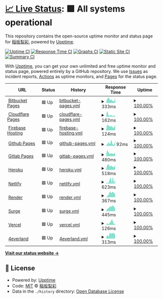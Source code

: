 # [📈 Live Status](https://RisaInasaka.github.io/Uptime): <!--live status--> **🟩 All systems operational**

This repository contains the open-source uptime monitor and status page for [稲坂梨彩](https://inasaka.eu.org), powered by [Upptime](https://github.com/upptime/upptime).

[![Uptime CI](https://github.com/RisaInasaka/Uptime/workflows/Uptime%20CI/badge.svg)](https://github.com/RisaInasaka/Uptime/actions?query=workflow%3A%22Uptime+CI%22)
[![Response Time CI](https://github.com/RisaInasaka/Uptime/workflows/Response%20Time%20CI/badge.svg)](https://github.com/RisaInasaka/Uptime/actions?query=workflow%3A%22Response+Time+CI%22)
[![Graphs CI](https://github.com/RisaInasaka/Uptime/workflows/Graphs%20CI/badge.svg)](https://github.com/RisaInasaka/Uptime/actions?query=workflow%3A%22Graphs+CI%22)
[![Static Site CI](https://github.com/RisaInasaka/Uptime/workflows/Static%20Site%20CI/badge.svg)](https://github.com/RisaInasaka/Uptime/actions?query=workflow%3A%22Static+Site+CI%22)
[![Summary CI](https://github.com/RisaInasaka/Uptime/workflows/Summary%20CI/badge.svg)](https://github.com/RisaInasaka/Uptime/actions?query=workflow%3A%22Summary+CI%22)

With [Upptime](https://upptime.js.org), you can get your own unlimited and free uptime monitor and status page, powered entirely by a GitHub repository. We use [Issues](https://github.com/RisaInasaka/Uptime/issues) as incident reports, [Actions](https://github.com/RisaInasaka/Uptime/actions) as uptime monitors, and [Pages](https://RisaInasaka.github.io/Uptime) for the status page.

<!--start: status pages-->
<!-- This summary is generated by Upptime (https://github.com/upptime/upptime) -->
<!-- Do not edit this manually, your changes will be overwritten -->
<!-- prettier-ignore -->
| URL | Status | History | Response Time | Uptime |
| --- | ------ | ------- | ------------- | ------ |
| <img alt="" src="https://favicons.githubusercontent.com/meaqua-work.bitbucket.io" height="13"> [Bitbucket Pages](https://meaqua-work.bitbucket.io) | 🟩 Up | [bitbucket-pages.yml](https://github.com/RisaInasaka/Uptime/commits/HEAD/history/bitbucket-pages.yml) | <details><summary><img alt="Response time graph" src="./graphs/bitbucket-pages/response-time-week.png" height="20"> 333ms</summary><br><a href="https://RisaInasaka.github.io/Uptime/history/bitbucket-pages"><img alt="Response time 356" src="https://img.shields.io/endpoint?url=https%3A%2F%2Fraw.githubusercontent.com%2FRisaInasaka%2FUptime%2FHEAD%2Fapi%2Fbitbucket-pages%2Fresponse-time.json"></a><br><a href="https://RisaInasaka.github.io/Uptime/history/bitbucket-pages"><img alt="24-hour response time 460" src="https://img.shields.io/endpoint?url=https%3A%2F%2Fraw.githubusercontent.com%2FRisaInasaka%2FUptime%2FHEAD%2Fapi%2Fbitbucket-pages%2Fresponse-time-day.json"></a><br><a href="https://RisaInasaka.github.io/Uptime/history/bitbucket-pages"><img alt="7-day response time 333" src="https://img.shields.io/endpoint?url=https%3A%2F%2Fraw.githubusercontent.com%2FRisaInasaka%2FUptime%2FHEAD%2Fapi%2Fbitbucket-pages%2Fresponse-time-week.json"></a><br><a href="https://RisaInasaka.github.io/Uptime/history/bitbucket-pages"><img alt="30-day response time 356" src="https://img.shields.io/endpoint?url=https%3A%2F%2Fraw.githubusercontent.com%2FRisaInasaka%2FUptime%2FHEAD%2Fapi%2Fbitbucket-pages%2Fresponse-time-month.json"></a><br><a href="https://RisaInasaka.github.io/Uptime/history/bitbucket-pages"><img alt="1-year response time 356" src="https://img.shields.io/endpoint?url=https%3A%2F%2Fraw.githubusercontent.com%2FRisaInasaka%2FUptime%2FHEAD%2Fapi%2Fbitbucket-pages%2Fresponse-time-year.json"></a></details> | <details><summary><a href="https://RisaInasaka.github.io/Uptime/history/bitbucket-pages">100.00%</a></summary><a href="https://RisaInasaka.github.io/Uptime/history/bitbucket-pages"><img alt="All-time uptime 100.00%" src="https://img.shields.io/endpoint?url=https%3A%2F%2Fraw.githubusercontent.com%2FRisaInasaka%2FUptime%2FHEAD%2Fapi%2Fbitbucket-pages%2Fuptime.json"></a><br><a href="https://RisaInasaka.github.io/Uptime/history/bitbucket-pages"><img alt="24-hour uptime 100.00%" src="https://img.shields.io/endpoint?url=https%3A%2F%2Fraw.githubusercontent.com%2FRisaInasaka%2FUptime%2FHEAD%2Fapi%2Fbitbucket-pages%2Fuptime-day.json"></a><br><a href="https://RisaInasaka.github.io/Uptime/history/bitbucket-pages"><img alt="7-day uptime 100.00%" src="https://img.shields.io/endpoint?url=https%3A%2F%2Fraw.githubusercontent.com%2FRisaInasaka%2FUptime%2FHEAD%2Fapi%2Fbitbucket-pages%2Fuptime-week.json"></a><br><a href="https://RisaInasaka.github.io/Uptime/history/bitbucket-pages"><img alt="30-day uptime 100.00%" src="https://img.shields.io/endpoint?url=https%3A%2F%2Fraw.githubusercontent.com%2FRisaInasaka%2FUptime%2FHEAD%2Fapi%2Fbitbucket-pages%2Fuptime-month.json"></a><br><a href="https://RisaInasaka.github.io/Uptime/history/bitbucket-pages"><img alt="1-year uptime 100.00%" src="https://img.shields.io/endpoint?url=https%3A%2F%2Fraw.githubusercontent.com%2FRisaInasaka%2FUptime%2FHEAD%2Fapi%2Fbitbucket-pages%2Fuptime-year.json"></a></details>
| <img alt="" src="https://favicons.githubusercontent.com/meaqua-work.pages.dev" height="13"> [Cloudflare Pages](https://meaqua-work.pages.dev) | 🟩 Up | [cloudflare-pages.yml](https://github.com/RisaInasaka/Uptime/commits/HEAD/history/cloudflare-pages.yml) | <details><summary><img alt="Response time graph" src="./graphs/cloudflare-pages/response-time-week.png" height="20"> 162ms</summary><br><a href="https://RisaInasaka.github.io/Uptime/history/cloudflare-pages"><img alt="Response time 141" src="https://img.shields.io/endpoint?url=https%3A%2F%2Fraw.githubusercontent.com%2FRisaInasaka%2FUptime%2FHEAD%2Fapi%2Fcloudflare-pages%2Fresponse-time.json"></a><br><a href="https://RisaInasaka.github.io/Uptime/history/cloudflare-pages"><img alt="24-hour response time 99" src="https://img.shields.io/endpoint?url=https%3A%2F%2Fraw.githubusercontent.com%2FRisaInasaka%2FUptime%2FHEAD%2Fapi%2Fcloudflare-pages%2Fresponse-time-day.json"></a><br><a href="https://RisaInasaka.github.io/Uptime/history/cloudflare-pages"><img alt="7-day response time 162" src="https://img.shields.io/endpoint?url=https%3A%2F%2Fraw.githubusercontent.com%2FRisaInasaka%2FUptime%2FHEAD%2Fapi%2Fcloudflare-pages%2Fresponse-time-week.json"></a><br><a href="https://RisaInasaka.github.io/Uptime/history/cloudflare-pages"><img alt="30-day response time 141" src="https://img.shields.io/endpoint?url=https%3A%2F%2Fraw.githubusercontent.com%2FRisaInasaka%2FUptime%2FHEAD%2Fapi%2Fcloudflare-pages%2Fresponse-time-month.json"></a><br><a href="https://RisaInasaka.github.io/Uptime/history/cloudflare-pages"><img alt="1-year response time 141" src="https://img.shields.io/endpoint?url=https%3A%2F%2Fraw.githubusercontent.com%2FRisaInasaka%2FUptime%2FHEAD%2Fapi%2Fcloudflare-pages%2Fresponse-time-year.json"></a></details> | <details><summary><a href="https://RisaInasaka.github.io/Uptime/history/cloudflare-pages">100.00%</a></summary><a href="https://RisaInasaka.github.io/Uptime/history/cloudflare-pages"><img alt="All-time uptime 100.00%" src="https://img.shields.io/endpoint?url=https%3A%2F%2Fraw.githubusercontent.com%2FRisaInasaka%2FUptime%2FHEAD%2Fapi%2Fcloudflare-pages%2Fuptime.json"></a><br><a href="https://RisaInasaka.github.io/Uptime/history/cloudflare-pages"><img alt="24-hour uptime 100.00%" src="https://img.shields.io/endpoint?url=https%3A%2F%2Fraw.githubusercontent.com%2FRisaInasaka%2FUptime%2FHEAD%2Fapi%2Fcloudflare-pages%2Fuptime-day.json"></a><br><a href="https://RisaInasaka.github.io/Uptime/history/cloudflare-pages"><img alt="7-day uptime 100.00%" src="https://img.shields.io/endpoint?url=https%3A%2F%2Fraw.githubusercontent.com%2FRisaInasaka%2FUptime%2FHEAD%2Fapi%2Fcloudflare-pages%2Fuptime-week.json"></a><br><a href="https://RisaInasaka.github.io/Uptime/history/cloudflare-pages"><img alt="30-day uptime 100.00%" src="https://img.shields.io/endpoint?url=https%3A%2F%2Fraw.githubusercontent.com%2FRisaInasaka%2FUptime%2FHEAD%2Fapi%2Fcloudflare-pages%2Fuptime-month.json"></a><br><a href="https://RisaInasaka.github.io/Uptime/history/cloudflare-pages"><img alt="1-year uptime 100.00%" src="https://img.shields.io/endpoint?url=https%3A%2F%2Fraw.githubusercontent.com%2FRisaInasaka%2FUptime%2FHEAD%2Fapi%2Fcloudflare-pages%2Fuptime-year.json"></a></details>
| <img alt="" src="https://favicons.githubusercontent.com/meaqua-work.web.app" height="13"> [Firebase Hosting](https://meaqua-work.web.app) | 🟩 Up | [firebase-hosting.yml](https://github.com/RisaInasaka/Uptime/commits/HEAD/history/firebase-hosting.yml) | <details><summary><img alt="Response time graph" src="./graphs/firebase-hosting/response-time-week.png" height="20"> 124ms</summary><br><a href="https://RisaInasaka.github.io/Uptime/history/firebase-hosting"><img alt="Response time 126" src="https://img.shields.io/endpoint?url=https%3A%2F%2Fraw.githubusercontent.com%2FRisaInasaka%2FUptime%2FHEAD%2Fapi%2Ffirebase-hosting%2Fresponse-time.json"></a><br><a href="https://RisaInasaka.github.io/Uptime/history/firebase-hosting"><img alt="24-hour response time 163" src="https://img.shields.io/endpoint?url=https%3A%2F%2Fraw.githubusercontent.com%2FRisaInasaka%2FUptime%2FHEAD%2Fapi%2Ffirebase-hosting%2Fresponse-time-day.json"></a><br><a href="https://RisaInasaka.github.io/Uptime/history/firebase-hosting"><img alt="7-day response time 124" src="https://img.shields.io/endpoint?url=https%3A%2F%2Fraw.githubusercontent.com%2FRisaInasaka%2FUptime%2FHEAD%2Fapi%2Ffirebase-hosting%2Fresponse-time-week.json"></a><br><a href="https://RisaInasaka.github.io/Uptime/history/firebase-hosting"><img alt="30-day response time 126" src="https://img.shields.io/endpoint?url=https%3A%2F%2Fraw.githubusercontent.com%2FRisaInasaka%2FUptime%2FHEAD%2Fapi%2Ffirebase-hosting%2Fresponse-time-month.json"></a><br><a href="https://RisaInasaka.github.io/Uptime/history/firebase-hosting"><img alt="1-year response time 126" src="https://img.shields.io/endpoint?url=https%3A%2F%2Fraw.githubusercontent.com%2FRisaInasaka%2FUptime%2FHEAD%2Fapi%2Ffirebase-hosting%2Fresponse-time-year.json"></a></details> | <details><summary><a href="https://RisaInasaka.github.io/Uptime/history/firebase-hosting">100.00%</a></summary><a href="https://RisaInasaka.github.io/Uptime/history/firebase-hosting"><img alt="All-time uptime 100.00%" src="https://img.shields.io/endpoint?url=https%3A%2F%2Fraw.githubusercontent.com%2FRisaInasaka%2FUptime%2FHEAD%2Fapi%2Ffirebase-hosting%2Fuptime.json"></a><br><a href="https://RisaInasaka.github.io/Uptime/history/firebase-hosting"><img alt="24-hour uptime 100.00%" src="https://img.shields.io/endpoint?url=https%3A%2F%2Fraw.githubusercontent.com%2FRisaInasaka%2FUptime%2FHEAD%2Fapi%2Ffirebase-hosting%2Fuptime-day.json"></a><br><a href="https://RisaInasaka.github.io/Uptime/history/firebase-hosting"><img alt="7-day uptime 100.00%" src="https://img.shields.io/endpoint?url=https%3A%2F%2Fraw.githubusercontent.com%2FRisaInasaka%2FUptime%2FHEAD%2Fapi%2Ffirebase-hosting%2Fuptime-week.json"></a><br><a href="https://RisaInasaka.github.io/Uptime/history/firebase-hosting"><img alt="30-day uptime 100.00%" src="https://img.shields.io/endpoint?url=https%3A%2F%2Fraw.githubusercontent.com%2FRisaInasaka%2FUptime%2FHEAD%2Fapi%2Ffirebase-hosting%2Fuptime-month.json"></a><br><a href="https://RisaInasaka.github.io/Uptime/history/firebase-hosting"><img alt="1-year uptime 100.00%" src="https://img.shields.io/endpoint?url=https%3A%2F%2Fraw.githubusercontent.com%2FRisaInasaka%2FUptime%2FHEAD%2Fapi%2Ffirebase-hosting%2Fuptime-year.json"></a></details>
| <img alt="" src="https://favicons.githubusercontent.com/risainasaka.github.io" height="13"> [Github Pages](https://risainasaka.github.io) | 🟩 Up | [github-pages.yml](https://github.com/RisaInasaka/Uptime/commits/HEAD/history/github-pages.yml) | <details><summary><img alt="Response time graph" src="./graphs/github-pages/response-time-week.png" height="20"> 92ms</summary><br><a href="https://RisaInasaka.github.io/Uptime/history/github-pages"><img alt="Response time 100" src="https://img.shields.io/endpoint?url=https%3A%2F%2Fraw.githubusercontent.com%2FRisaInasaka%2FUptime%2FHEAD%2Fapi%2Fgithub-pages%2Fresponse-time.json"></a><br><a href="https://RisaInasaka.github.io/Uptime/history/github-pages"><img alt="24-hour response time 152" src="https://img.shields.io/endpoint?url=https%3A%2F%2Fraw.githubusercontent.com%2FRisaInasaka%2FUptime%2FHEAD%2Fapi%2Fgithub-pages%2Fresponse-time-day.json"></a><br><a href="https://RisaInasaka.github.io/Uptime/history/github-pages"><img alt="7-day response time 92" src="https://img.shields.io/endpoint?url=https%3A%2F%2Fraw.githubusercontent.com%2FRisaInasaka%2FUptime%2FHEAD%2Fapi%2Fgithub-pages%2Fresponse-time-week.json"></a><br><a href="https://RisaInasaka.github.io/Uptime/history/github-pages"><img alt="30-day response time 100" src="https://img.shields.io/endpoint?url=https%3A%2F%2Fraw.githubusercontent.com%2FRisaInasaka%2FUptime%2FHEAD%2Fapi%2Fgithub-pages%2Fresponse-time-month.json"></a><br><a href="https://RisaInasaka.github.io/Uptime/history/github-pages"><img alt="1-year response time 100" src="https://img.shields.io/endpoint?url=https%3A%2F%2Fraw.githubusercontent.com%2FRisaInasaka%2FUptime%2FHEAD%2Fapi%2Fgithub-pages%2Fresponse-time-year.json"></a></details> | <details><summary><a href="https://RisaInasaka.github.io/Uptime/history/github-pages">100.00%</a></summary><a href="https://RisaInasaka.github.io/Uptime/history/github-pages"><img alt="All-time uptime 100.00%" src="https://img.shields.io/endpoint?url=https%3A%2F%2Fraw.githubusercontent.com%2FRisaInasaka%2FUptime%2FHEAD%2Fapi%2Fgithub-pages%2Fuptime.json"></a><br><a href="https://RisaInasaka.github.io/Uptime/history/github-pages"><img alt="24-hour uptime 100.00%" src="https://img.shields.io/endpoint?url=https%3A%2F%2Fraw.githubusercontent.com%2FRisaInasaka%2FUptime%2FHEAD%2Fapi%2Fgithub-pages%2Fuptime-day.json"></a><br><a href="https://RisaInasaka.github.io/Uptime/history/github-pages"><img alt="7-day uptime 100.00%" src="https://img.shields.io/endpoint?url=https%3A%2F%2Fraw.githubusercontent.com%2FRisaInasaka%2FUptime%2FHEAD%2Fapi%2Fgithub-pages%2Fuptime-week.json"></a><br><a href="https://RisaInasaka.github.io/Uptime/history/github-pages"><img alt="30-day uptime 100.00%" src="https://img.shields.io/endpoint?url=https%3A%2F%2Fraw.githubusercontent.com%2FRisaInasaka%2FUptime%2FHEAD%2Fapi%2Fgithub-pages%2Fuptime-month.json"></a><br><a href="https://RisaInasaka.github.io/Uptime/history/github-pages"><img alt="1-year uptime 100.00%" src="https://img.shields.io/endpoint?url=https%3A%2F%2Fraw.githubusercontent.com%2FRisaInasaka%2FUptime%2FHEAD%2Fapi%2Fgithub-pages%2Fuptime-year.json"></a></details>
| <img alt="" src="https://favicons.githubusercontent.com/meaqua.gitlab.io" height="13"> [Gitlab Pages](https://meaqua.gitlab.io) | 🟩 Up | [gitlab-pages.yml](https://github.com/RisaInasaka/Uptime/commits/HEAD/history/gitlab-pages.yml) | <details><summary><img alt="Response time graph" src="./graphs/gitlab-pages/response-time-week.png" height="20"> 480ms</summary><br><a href="https://RisaInasaka.github.io/Uptime/history/gitlab-pages"><img alt="Response time 485" src="https://img.shields.io/endpoint?url=https%3A%2F%2Fraw.githubusercontent.com%2FRisaInasaka%2FUptime%2FHEAD%2Fapi%2Fgitlab-pages%2Fresponse-time.json"></a><br><a href="https://RisaInasaka.github.io/Uptime/history/gitlab-pages"><img alt="24-hour response time 510" src="https://img.shields.io/endpoint?url=https%3A%2F%2Fraw.githubusercontent.com%2FRisaInasaka%2FUptime%2FHEAD%2Fapi%2Fgitlab-pages%2Fresponse-time-day.json"></a><br><a href="https://RisaInasaka.github.io/Uptime/history/gitlab-pages"><img alt="7-day response time 480" src="https://img.shields.io/endpoint?url=https%3A%2F%2Fraw.githubusercontent.com%2FRisaInasaka%2FUptime%2FHEAD%2Fapi%2Fgitlab-pages%2Fresponse-time-week.json"></a><br><a href="https://RisaInasaka.github.io/Uptime/history/gitlab-pages"><img alt="30-day response time 485" src="https://img.shields.io/endpoint?url=https%3A%2F%2Fraw.githubusercontent.com%2FRisaInasaka%2FUptime%2FHEAD%2Fapi%2Fgitlab-pages%2Fresponse-time-month.json"></a><br><a href="https://RisaInasaka.github.io/Uptime/history/gitlab-pages"><img alt="1-year response time 485" src="https://img.shields.io/endpoint?url=https%3A%2F%2Fraw.githubusercontent.com%2FRisaInasaka%2FUptime%2FHEAD%2Fapi%2Fgitlab-pages%2Fresponse-time-year.json"></a></details> | <details><summary><a href="https://RisaInasaka.github.io/Uptime/history/gitlab-pages">100.00%</a></summary><a href="https://RisaInasaka.github.io/Uptime/history/gitlab-pages"><img alt="All-time uptime 100.00%" src="https://img.shields.io/endpoint?url=https%3A%2F%2Fraw.githubusercontent.com%2FRisaInasaka%2FUptime%2FHEAD%2Fapi%2Fgitlab-pages%2Fuptime.json"></a><br><a href="https://RisaInasaka.github.io/Uptime/history/gitlab-pages"><img alt="24-hour uptime 100.00%" src="https://img.shields.io/endpoint?url=https%3A%2F%2Fraw.githubusercontent.com%2FRisaInasaka%2FUptime%2FHEAD%2Fapi%2Fgitlab-pages%2Fuptime-day.json"></a><br><a href="https://RisaInasaka.github.io/Uptime/history/gitlab-pages"><img alt="7-day uptime 100.00%" src="https://img.shields.io/endpoint?url=https%3A%2F%2Fraw.githubusercontent.com%2FRisaInasaka%2FUptime%2FHEAD%2Fapi%2Fgitlab-pages%2Fuptime-week.json"></a><br><a href="https://RisaInasaka.github.io/Uptime/history/gitlab-pages"><img alt="30-day uptime 100.00%" src="https://img.shields.io/endpoint?url=https%3A%2F%2Fraw.githubusercontent.com%2FRisaInasaka%2FUptime%2FHEAD%2Fapi%2Fgitlab-pages%2Fuptime-month.json"></a><br><a href="https://RisaInasaka.github.io/Uptime/history/gitlab-pages"><img alt="1-year uptime 100.00%" src="https://img.shields.io/endpoint?url=https%3A%2F%2Fraw.githubusercontent.com%2FRisaInasaka%2FUptime%2FHEAD%2Fapi%2Fgitlab-pages%2Fuptime-year.json"></a></details>
| <img alt="" src="https://favicons.githubusercontent.com/meaqua.herokuapp.com" height="13"> [Heroku](https://meaqua.herokuapp.com) | 🟩 Up | [heroku.yml](https://github.com/RisaInasaka/Uptime/commits/HEAD/history/heroku.yml) | <details><summary><img alt="Response time graph" src="./graphs/heroku/response-time-week.png" height="20"> 518ms</summary><br><a href="https://RisaInasaka.github.io/Uptime/history/heroku"><img alt="Response time 529" src="https://img.shields.io/endpoint?url=https%3A%2F%2Fraw.githubusercontent.com%2FRisaInasaka%2FUptime%2FHEAD%2Fapi%2Fheroku%2Fresponse-time.json"></a><br><a href="https://RisaInasaka.github.io/Uptime/history/heroku"><img alt="24-hour response time 612" src="https://img.shields.io/endpoint?url=https%3A%2F%2Fraw.githubusercontent.com%2FRisaInasaka%2FUptime%2FHEAD%2Fapi%2Fheroku%2Fresponse-time-day.json"></a><br><a href="https://RisaInasaka.github.io/Uptime/history/heroku"><img alt="7-day response time 518" src="https://img.shields.io/endpoint?url=https%3A%2F%2Fraw.githubusercontent.com%2FRisaInasaka%2FUptime%2FHEAD%2Fapi%2Fheroku%2Fresponse-time-week.json"></a><br><a href="https://RisaInasaka.github.io/Uptime/history/heroku"><img alt="30-day response time 529" src="https://img.shields.io/endpoint?url=https%3A%2F%2Fraw.githubusercontent.com%2FRisaInasaka%2FUptime%2FHEAD%2Fapi%2Fheroku%2Fresponse-time-month.json"></a><br><a href="https://RisaInasaka.github.io/Uptime/history/heroku"><img alt="1-year response time 529" src="https://img.shields.io/endpoint?url=https%3A%2F%2Fraw.githubusercontent.com%2FRisaInasaka%2FUptime%2FHEAD%2Fapi%2Fheroku%2Fresponse-time-year.json"></a></details> | <details><summary><a href="https://RisaInasaka.github.io/Uptime/history/heroku">100.00%</a></summary><a href="https://RisaInasaka.github.io/Uptime/history/heroku"><img alt="All-time uptime 100.00%" src="https://img.shields.io/endpoint?url=https%3A%2F%2Fraw.githubusercontent.com%2FRisaInasaka%2FUptime%2FHEAD%2Fapi%2Fheroku%2Fuptime.json"></a><br><a href="https://RisaInasaka.github.io/Uptime/history/heroku"><img alt="24-hour uptime 100.00%" src="https://img.shields.io/endpoint?url=https%3A%2F%2Fraw.githubusercontent.com%2FRisaInasaka%2FUptime%2FHEAD%2Fapi%2Fheroku%2Fuptime-day.json"></a><br><a href="https://RisaInasaka.github.io/Uptime/history/heroku"><img alt="7-day uptime 100.00%" src="https://img.shields.io/endpoint?url=https%3A%2F%2Fraw.githubusercontent.com%2FRisaInasaka%2FUptime%2FHEAD%2Fapi%2Fheroku%2Fuptime-week.json"></a><br><a href="https://RisaInasaka.github.io/Uptime/history/heroku"><img alt="30-day uptime 100.00%" src="https://img.shields.io/endpoint?url=https%3A%2F%2Fraw.githubusercontent.com%2FRisaInasaka%2FUptime%2FHEAD%2Fapi%2Fheroku%2Fuptime-month.json"></a><br><a href="https://RisaInasaka.github.io/Uptime/history/heroku"><img alt="1-year uptime 100.00%" src="https://img.shields.io/endpoint?url=https%3A%2F%2Fraw.githubusercontent.com%2FRisaInasaka%2FUptime%2FHEAD%2Fapi%2Fheroku%2Fuptime-year.json"></a></details>
| <img alt="" src="https://favicons.githubusercontent.com/meaqua.netlify.app" height="13"> [Netlify](https://meaqua.netlify.app) | 🟩 Up | [netlify.yml](https://github.com/RisaInasaka/Uptime/commits/HEAD/history/netlify.yml) | <details><summary><img alt="Response time graph" src="./graphs/netlify/response-time-week.png" height="20"> 623ms</summary><br><a href="https://RisaInasaka.github.io/Uptime/history/netlify"><img alt="Response time 325" src="https://img.shields.io/endpoint?url=https%3A%2F%2Fraw.githubusercontent.com%2FRisaInasaka%2FUptime%2FHEAD%2Fapi%2Fnetlify%2Fresponse-time.json"></a><br><a href="https://RisaInasaka.github.io/Uptime/history/netlify"><img alt="24-hour response time 874" src="https://img.shields.io/endpoint?url=https%3A%2F%2Fraw.githubusercontent.com%2FRisaInasaka%2FUptime%2FHEAD%2Fapi%2Fnetlify%2Fresponse-time-day.json"></a><br><a href="https://RisaInasaka.github.io/Uptime/history/netlify"><img alt="7-day response time 623" src="https://img.shields.io/endpoint?url=https%3A%2F%2Fraw.githubusercontent.com%2FRisaInasaka%2FUptime%2FHEAD%2Fapi%2Fnetlify%2Fresponse-time-week.json"></a><br><a href="https://RisaInasaka.github.io/Uptime/history/netlify"><img alt="30-day response time 325" src="https://img.shields.io/endpoint?url=https%3A%2F%2Fraw.githubusercontent.com%2FRisaInasaka%2FUptime%2FHEAD%2Fapi%2Fnetlify%2Fresponse-time-month.json"></a><br><a href="https://RisaInasaka.github.io/Uptime/history/netlify"><img alt="1-year response time 325" src="https://img.shields.io/endpoint?url=https%3A%2F%2Fraw.githubusercontent.com%2FRisaInasaka%2FUptime%2FHEAD%2Fapi%2Fnetlify%2Fresponse-time-year.json"></a></details> | <details><summary><a href="https://RisaInasaka.github.io/Uptime/history/netlify">100.00%</a></summary><a href="https://RisaInasaka.github.io/Uptime/history/netlify"><img alt="All-time uptime 100.00%" src="https://img.shields.io/endpoint?url=https%3A%2F%2Fraw.githubusercontent.com%2FRisaInasaka%2FUptime%2FHEAD%2Fapi%2Fnetlify%2Fuptime.json"></a><br><a href="https://RisaInasaka.github.io/Uptime/history/netlify"><img alt="24-hour uptime 100.00%" src="https://img.shields.io/endpoint?url=https%3A%2F%2Fraw.githubusercontent.com%2FRisaInasaka%2FUptime%2FHEAD%2Fapi%2Fnetlify%2Fuptime-day.json"></a><br><a href="https://RisaInasaka.github.io/Uptime/history/netlify"><img alt="7-day uptime 100.00%" src="https://img.shields.io/endpoint?url=https%3A%2F%2Fraw.githubusercontent.com%2FRisaInasaka%2FUptime%2FHEAD%2Fapi%2Fnetlify%2Fuptime-week.json"></a><br><a href="https://RisaInasaka.github.io/Uptime/history/netlify"><img alt="30-day uptime 100.00%" src="https://img.shields.io/endpoint?url=https%3A%2F%2Fraw.githubusercontent.com%2FRisaInasaka%2FUptime%2FHEAD%2Fapi%2Fnetlify%2Fuptime-month.json"></a><br><a href="https://RisaInasaka.github.io/Uptime/history/netlify"><img alt="1-year uptime 100.00%" src="https://img.shields.io/endpoint?url=https%3A%2F%2Fraw.githubusercontent.com%2FRisaInasaka%2FUptime%2FHEAD%2Fapi%2Fnetlify%2Fuptime-year.json"></a></details>
| <img alt="" src="https://favicons.githubusercontent.com/meaqua.onrender.com" height="13"> [Render](https://meaqua.onrender.com) | 🟩 Up | [render.yml](https://github.com/RisaInasaka/Uptime/commits/HEAD/history/render.yml) | <details><summary><img alt="Response time graph" src="./graphs/render/response-time-week.png" height="20"> 367ms</summary><br><a href="https://RisaInasaka.github.io/Uptime/history/render"><img alt="Response time 391" src="https://img.shields.io/endpoint?url=https%3A%2F%2Fraw.githubusercontent.com%2FRisaInasaka%2FUptime%2FHEAD%2Fapi%2Frender%2Fresponse-time.json"></a><br><a href="https://RisaInasaka.github.io/Uptime/history/render"><img alt="24-hour response time 312" src="https://img.shields.io/endpoint?url=https%3A%2F%2Fraw.githubusercontent.com%2FRisaInasaka%2FUptime%2FHEAD%2Fapi%2Frender%2Fresponse-time-day.json"></a><br><a href="https://RisaInasaka.github.io/Uptime/history/render"><img alt="7-day response time 367" src="https://img.shields.io/endpoint?url=https%3A%2F%2Fraw.githubusercontent.com%2FRisaInasaka%2FUptime%2FHEAD%2Fapi%2Frender%2Fresponse-time-week.json"></a><br><a href="https://RisaInasaka.github.io/Uptime/history/render"><img alt="30-day response time 391" src="https://img.shields.io/endpoint?url=https%3A%2F%2Fraw.githubusercontent.com%2FRisaInasaka%2FUptime%2FHEAD%2Fapi%2Frender%2Fresponse-time-month.json"></a><br><a href="https://RisaInasaka.github.io/Uptime/history/render"><img alt="1-year response time 391" src="https://img.shields.io/endpoint?url=https%3A%2F%2Fraw.githubusercontent.com%2FRisaInasaka%2FUptime%2FHEAD%2Fapi%2Frender%2Fresponse-time-year.json"></a></details> | <details><summary><a href="https://RisaInasaka.github.io/Uptime/history/render">100.00%</a></summary><a href="https://RisaInasaka.github.io/Uptime/history/render"><img alt="All-time uptime 100.00%" src="https://img.shields.io/endpoint?url=https%3A%2F%2Fraw.githubusercontent.com%2FRisaInasaka%2FUptime%2FHEAD%2Fapi%2Frender%2Fuptime.json"></a><br><a href="https://RisaInasaka.github.io/Uptime/history/render"><img alt="24-hour uptime 100.00%" src="https://img.shields.io/endpoint?url=https%3A%2F%2Fraw.githubusercontent.com%2FRisaInasaka%2FUptime%2FHEAD%2Fapi%2Frender%2Fuptime-day.json"></a><br><a href="https://RisaInasaka.github.io/Uptime/history/render"><img alt="7-day uptime 100.00%" src="https://img.shields.io/endpoint?url=https%3A%2F%2Fraw.githubusercontent.com%2FRisaInasaka%2FUptime%2FHEAD%2Fapi%2Frender%2Fuptime-week.json"></a><br><a href="https://RisaInasaka.github.io/Uptime/history/render"><img alt="30-day uptime 100.00%" src="https://img.shields.io/endpoint?url=https%3A%2F%2Fraw.githubusercontent.com%2FRisaInasaka%2FUptime%2FHEAD%2Fapi%2Frender%2Fuptime-month.json"></a><br><a href="https://RisaInasaka.github.io/Uptime/history/render"><img alt="1-year uptime 100.00%" src="https://img.shields.io/endpoint?url=https%3A%2F%2Fraw.githubusercontent.com%2FRisaInasaka%2FUptime%2FHEAD%2Fapi%2Frender%2Fuptime-year.json"></a></details>
| <img alt="" src="https://favicons.githubusercontent.com/meaqua.surge.sh" height="13"> [Surge](https://meaqua.surge.sh) | 🟩 Up | [surge.yml](https://github.com/RisaInasaka/Uptime/commits/HEAD/history/surge.yml) | <details><summary><img alt="Response time graph" src="./graphs/surge/response-time-week.png" height="20"> 445ms</summary><br><a href="https://RisaInasaka.github.io/Uptime/history/surge"><img alt="Response time 470" src="https://img.shields.io/endpoint?url=https%3A%2F%2Fraw.githubusercontent.com%2FRisaInasaka%2FUptime%2FHEAD%2Fapi%2Fsurge%2Fresponse-time.json"></a><br><a href="https://RisaInasaka.github.io/Uptime/history/surge"><img alt="24-hour response time 312" src="https://img.shields.io/endpoint?url=https%3A%2F%2Fraw.githubusercontent.com%2FRisaInasaka%2FUptime%2FHEAD%2Fapi%2Fsurge%2Fresponse-time-day.json"></a><br><a href="https://RisaInasaka.github.io/Uptime/history/surge"><img alt="7-day response time 445" src="https://img.shields.io/endpoint?url=https%3A%2F%2Fraw.githubusercontent.com%2FRisaInasaka%2FUptime%2FHEAD%2Fapi%2Fsurge%2Fresponse-time-week.json"></a><br><a href="https://RisaInasaka.github.io/Uptime/history/surge"><img alt="30-day response time 470" src="https://img.shields.io/endpoint?url=https%3A%2F%2Fraw.githubusercontent.com%2FRisaInasaka%2FUptime%2FHEAD%2Fapi%2Fsurge%2Fresponse-time-month.json"></a><br><a href="https://RisaInasaka.github.io/Uptime/history/surge"><img alt="1-year response time 470" src="https://img.shields.io/endpoint?url=https%3A%2F%2Fraw.githubusercontent.com%2FRisaInasaka%2FUptime%2FHEAD%2Fapi%2Fsurge%2Fresponse-time-year.json"></a></details> | <details><summary><a href="https://RisaInasaka.github.io/Uptime/history/surge">100.00%</a></summary><a href="https://RisaInasaka.github.io/Uptime/history/surge"><img alt="All-time uptime 100.00%" src="https://img.shields.io/endpoint?url=https%3A%2F%2Fraw.githubusercontent.com%2FRisaInasaka%2FUptime%2FHEAD%2Fapi%2Fsurge%2Fuptime.json"></a><br><a href="https://RisaInasaka.github.io/Uptime/history/surge"><img alt="24-hour uptime 100.00%" src="https://img.shields.io/endpoint?url=https%3A%2F%2Fraw.githubusercontent.com%2FRisaInasaka%2FUptime%2FHEAD%2Fapi%2Fsurge%2Fuptime-day.json"></a><br><a href="https://RisaInasaka.github.io/Uptime/history/surge"><img alt="7-day uptime 100.00%" src="https://img.shields.io/endpoint?url=https%3A%2F%2Fraw.githubusercontent.com%2FRisaInasaka%2FUptime%2FHEAD%2Fapi%2Fsurge%2Fuptime-week.json"></a><br><a href="https://RisaInasaka.github.io/Uptime/history/surge"><img alt="30-day uptime 100.00%" src="https://img.shields.io/endpoint?url=https%3A%2F%2Fraw.githubusercontent.com%2FRisaInasaka%2FUptime%2FHEAD%2Fapi%2Fsurge%2Fuptime-month.json"></a><br><a href="https://RisaInasaka.github.io/Uptime/history/surge"><img alt="1-year uptime 100.00%" src="https://img.shields.io/endpoint?url=https%3A%2F%2Fraw.githubusercontent.com%2FRisaInasaka%2FUptime%2FHEAD%2Fapi%2Fsurge%2Fuptime-year.json"></a></details>
| <img alt="" src="https://favicons.githubusercontent.com/meaqua-work.vercel.app" height="13"> [Vercel](https://meaqua-work.vercel.app) | 🟩 Up | [vercel.yml](https://github.com/RisaInasaka/Uptime/commits/HEAD/history/vercel.yml) | <details><summary><img alt="Response time graph" src="./graphs/vercel/response-time-week.png" height="20"> 126ms</summary><br><a href="https://RisaInasaka.github.io/Uptime/history/vercel"><img alt="Response time 137" src="https://img.shields.io/endpoint?url=https%3A%2F%2Fraw.githubusercontent.com%2FRisaInasaka%2FUptime%2FHEAD%2Fapi%2Fvercel%2Fresponse-time.json"></a><br><a href="https://RisaInasaka.github.io/Uptime/history/vercel"><img alt="24-hour response time 82" src="https://img.shields.io/endpoint?url=https%3A%2F%2Fraw.githubusercontent.com%2FRisaInasaka%2FUptime%2FHEAD%2Fapi%2Fvercel%2Fresponse-time-day.json"></a><br><a href="https://RisaInasaka.github.io/Uptime/history/vercel"><img alt="7-day response time 126" src="https://img.shields.io/endpoint?url=https%3A%2F%2Fraw.githubusercontent.com%2FRisaInasaka%2FUptime%2FHEAD%2Fapi%2Fvercel%2Fresponse-time-week.json"></a><br><a href="https://RisaInasaka.github.io/Uptime/history/vercel"><img alt="30-day response time 137" src="https://img.shields.io/endpoint?url=https%3A%2F%2Fraw.githubusercontent.com%2FRisaInasaka%2FUptime%2FHEAD%2Fapi%2Fvercel%2Fresponse-time-month.json"></a><br><a href="https://RisaInasaka.github.io/Uptime/history/vercel"><img alt="1-year response time 137" src="https://img.shields.io/endpoint?url=https%3A%2F%2Fraw.githubusercontent.com%2FRisaInasaka%2FUptime%2FHEAD%2Fapi%2Fvercel%2Fresponse-time-year.json"></a></details> | <details><summary><a href="https://RisaInasaka.github.io/Uptime/history/vercel">100.00%</a></summary><a href="https://RisaInasaka.github.io/Uptime/history/vercel"><img alt="All-time uptime 100.00%" src="https://img.shields.io/endpoint?url=https%3A%2F%2Fraw.githubusercontent.com%2FRisaInasaka%2FUptime%2FHEAD%2Fapi%2Fvercel%2Fuptime.json"></a><br><a href="https://RisaInasaka.github.io/Uptime/history/vercel"><img alt="24-hour uptime 100.00%" src="https://img.shields.io/endpoint?url=https%3A%2F%2Fraw.githubusercontent.com%2FRisaInasaka%2FUptime%2FHEAD%2Fapi%2Fvercel%2Fuptime-day.json"></a><br><a href="https://RisaInasaka.github.io/Uptime/history/vercel"><img alt="7-day uptime 100.00%" src="https://img.shields.io/endpoint?url=https%3A%2F%2Fraw.githubusercontent.com%2FRisaInasaka%2FUptime%2FHEAD%2Fapi%2Fvercel%2Fuptime-week.json"></a><br><a href="https://RisaInasaka.github.io/Uptime/history/vercel"><img alt="30-day uptime 100.00%" src="https://img.shields.io/endpoint?url=https%3A%2F%2Fraw.githubusercontent.com%2FRisaInasaka%2FUptime%2FHEAD%2Fapi%2Fvercel%2Fuptime-month.json"></a><br><a href="https://RisaInasaka.github.io/Uptime/history/vercel"><img alt="1-year uptime 100.00%" src="https://img.shields.io/endpoint?url=https%3A%2F%2Fraw.githubusercontent.com%2FRisaInasaka%2FUptime%2FHEAD%2Fapi%2Fvercel%2Fuptime-year.json"></a></details>
| <img alt="" src="https://favicons.githubusercontent.com/meaqua.4everland.app" height="13"> [4everland](https://meaqua.4everland.app) | 🟩 Up | [4everland.yml](https://github.com/RisaInasaka/Uptime/commits/HEAD/history/4everland.yml) | <details><summary><img alt="Response time graph" src="./graphs/4everland/response-time-week.png" height="20"> 313ms</summary><br><a href="https://RisaInasaka.github.io/Uptime/history/4everland"><img alt="Response time 397" src="https://img.shields.io/endpoint?url=https%3A%2F%2Fraw.githubusercontent.com%2FRisaInasaka%2FUptime%2FHEAD%2Fapi%2F4everland%2Fresponse-time.json"></a><br><a href="https://RisaInasaka.github.io/Uptime/history/4everland"><img alt="24-hour response time 235" src="https://img.shields.io/endpoint?url=https%3A%2F%2Fraw.githubusercontent.com%2FRisaInasaka%2FUptime%2FHEAD%2Fapi%2F4everland%2Fresponse-time-day.json"></a><br><a href="https://RisaInasaka.github.io/Uptime/history/4everland"><img alt="7-day response time 313" src="https://img.shields.io/endpoint?url=https%3A%2F%2Fraw.githubusercontent.com%2FRisaInasaka%2FUptime%2FHEAD%2Fapi%2F4everland%2Fresponse-time-week.json"></a><br><a href="https://RisaInasaka.github.io/Uptime/history/4everland"><img alt="30-day response time 397" src="https://img.shields.io/endpoint?url=https%3A%2F%2Fraw.githubusercontent.com%2FRisaInasaka%2FUptime%2FHEAD%2Fapi%2F4everland%2Fresponse-time-month.json"></a><br><a href="https://RisaInasaka.github.io/Uptime/history/4everland"><img alt="1-year response time 397" src="https://img.shields.io/endpoint?url=https%3A%2F%2Fraw.githubusercontent.com%2FRisaInasaka%2FUptime%2FHEAD%2Fapi%2F4everland%2Fresponse-time-year.json"></a></details> | <details><summary><a href="https://RisaInasaka.github.io/Uptime/history/4everland">100.00%</a></summary><a href="https://RisaInasaka.github.io/Uptime/history/4everland"><img alt="All-time uptime 99.71%" src="https://img.shields.io/endpoint?url=https%3A%2F%2Fraw.githubusercontent.com%2FRisaInasaka%2FUptime%2FHEAD%2Fapi%2F4everland%2Fuptime.json"></a><br><a href="https://RisaInasaka.github.io/Uptime/history/4everland"><img alt="24-hour uptime 100.00%" src="https://img.shields.io/endpoint?url=https%3A%2F%2Fraw.githubusercontent.com%2FRisaInasaka%2FUptime%2FHEAD%2Fapi%2F4everland%2Fuptime-day.json"></a><br><a href="https://RisaInasaka.github.io/Uptime/history/4everland"><img alt="7-day uptime 100.00%" src="https://img.shields.io/endpoint?url=https%3A%2F%2Fraw.githubusercontent.com%2FRisaInasaka%2FUptime%2FHEAD%2Fapi%2F4everland%2Fuptime-week.json"></a><br><a href="https://RisaInasaka.github.io/Uptime/history/4everland"><img alt="30-day uptime 99.71%" src="https://img.shields.io/endpoint?url=https%3A%2F%2Fraw.githubusercontent.com%2FRisaInasaka%2FUptime%2FHEAD%2Fapi%2F4everland%2Fuptime-month.json"></a><br><a href="https://RisaInasaka.github.io/Uptime/history/4everland"><img alt="1-year uptime 99.71%" src="https://img.shields.io/endpoint?url=https%3A%2F%2Fraw.githubusercontent.com%2FRisaInasaka%2FUptime%2FHEAD%2Fapi%2F4everland%2Fuptime-year.json"></a></details>

<!--end: status pages-->

[**Visit our status website →**](https://RisaInasaka.github.io/Uptime)

## 📄 License

- Powered by: [Upptime](https://github.com/upptime/upptime)
- Code: [MIT](./LICENSE) © [稲坂梨彩](https://inasaka.eu.org)
- Data in the `./history` directory: [Open Database License](https://opendatacommons.org/licenses/odbl/1-0/)
